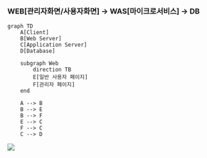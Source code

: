 ### WEB[관리자화면/사용자화면] -> WAS[마이크로서비스] -> DB

```
graph TD
    A[Client]
    B[Web Server]
    C[Application Server]
    D[Database]

    subgraph Web
        direction TB
        E[일반 사용자 페이지]
        F[관리자 페이지]
    end

    A --> B
    B --> E
    B --> F
    E --> C
    F --> C
    C --> D
```


[![](https://mermaid.ink/img/pako:eNptkE1qwzAQRq8itE4u4EXBvxdIoAs5i7E1iQW2bGSpUEIg9ACly1BIly2FLLrIsidq1DtUsVySQmel977RDMyali1HGtCVgq4i8ySXxFXI4lqg1AuPEbvFgsxQ3aEaVczCrqtFCVq08m-UsAQ0FNCjE171pvAL3BxvzsWFwnL4P48uNmV2_3n62BH7cLDP7_bliXw_7uz-aN-2i0tbxr6O29Pr4b8cJf_dHJLp9IaM46MB0mvIPKQDxB6ya4gHSOiENqgaENwda32OcqorbDCngXtyXIKpdU5zuXGtYHQ7u5clDbQyOKGqNauKBkuoe0em46AxEeBu0ox28wNvr4QF?type=png)](https://mermaid.live/edit#pako:eNptkE1qwzAQRq8itE4u4EXBvxdIoAs5i7E1iQW2bGSpUEIg9ACly1BIly2FLLrIsidq1DtUsVySQmel977RDMyali1HGtCVgq4i8ySXxFXI4lqg1AuPEbvFgsxQ3aEaVczCrqtFCVq08m-UsAQ0FNCjE171pvAL3BxvzsWFwnL4P48uNmV2_3n62BH7cLDP7_bliXw_7uz-aN-2i0tbxr6O29Pr4b8cJf_dHJLp9IaM46MB0mvIPKQDxB6ya4gHSOiENqgaENwda32OcqorbDCngXtyXIKpdU5zuXGtYHQ7u5clDbQyOKGqNauKBkuoe0em46AxEeBu0ox28wNvr4QF)
